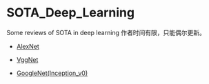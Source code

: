 # SOTA_Deep_Learning
 Some reviews of SOTA in deep learning
 作者时间有限，只能偶尔更新。



* [AlexNet](scripts/AlexNet.md)

* [VggNet](scripts/VggNet.md)

* [GoogleNet(Inception_v0)](scripts/VggNet.md)